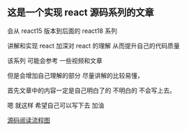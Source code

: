 ## 这是一个实现 react 源码系列的文章

会从 react15 版本到后面的 react18 系列

讲解和实现 react 加深对 react 的理解 从而提升自己的代码质量

该系列 可能会参考 一些视频和文章

但是会增加自己理解的部分 尽量讲解的比较易懂，

首先文章中的内容一定是自己明白了的 不明白的 不会写上去。

嗯 就这样 希望自己可以写下去 加油

[源码阅读流程图](https://www.processon.com/mindmap/5e12d71ce4b07ae2d01af7c9)
